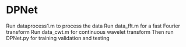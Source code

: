 # DPNet
Run dataprocess1.m to process the data
Run data_fft.m for a fast Fourier transform
Run data_cwt.m for continuous wavelet transform
Then run DPNet.py for training validation and testing
